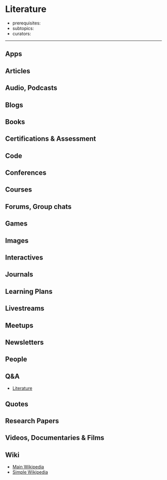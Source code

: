 # Literature

- prerequisites:
- subtopics:
- curators:

------

## Apps

## Articles

## Audio, Podcasts

## Blogs

## Books

## Certifications & Assessment

## Code

## Conferences

## Courses

## Forums, Group chats

## Games

## Images

## Interactives

## Journals

## Learning Plans

## Livestreams

## Meetups

## Newsletters

## People

## Q&A

- [Literature](https://www.quora.com/topic/Literature)

## Quotes

## Research Papers

## Videos, Documentaries & Films

## Wiki

- [Main Wikipedia](https://en.wikipedia.org/wiki/Literature)
- [Simple Wikipedia](https://simple.wikipedia.org/wiki/Literature)

